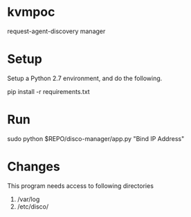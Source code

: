 # kvmpoc
request-agent-discovery manager

# Setup
Setup a Python 2.7 environment, and do the following.

pip install -r requirements.txt 

# Run

sudo python $REPO/disco-manager/app.py "Bind IP Address"

# Changes 
This program needs access to following directories
1. /var/log
2. /etc/disco/
